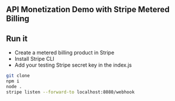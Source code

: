 ## API Monetization Demo with Stripe Metered Billing

## Run it

- Create a metered billing product in Stripe
- Install Stripe CLI
- Add your testing Stripe secret key in the index.js

```bash
git clone 
npm i
node .
stripe listen --forward-to localhost:8080/webhook
```
